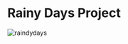 # Rainy Days Project


![raindydays](https://user-images.githubusercontent.com/95245596/195053424-01f691c0-848e-42d2-b759-e8c5073d1b89.png)

